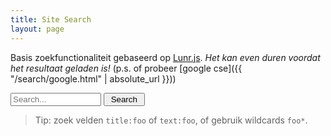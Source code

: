 ```yaml
---
title: Site Search
layout: page
---
```


Basis zoekfunctionaliteit gebaseerd op [Lunr.js](https://lunrjs.com/).
*Het kan even duren voordat het resultaat geladen is!*
(p.s. of probeer [google cse]({{ "/search/google.html" | absolute_url }}))

<script src="{{ "/js/lunr.js" | absolute_url }}"></script>

<input class="search" type="text" size="15" id="lunr-search" placeholder="Search..." aria-label="search">
<input class="buttons" type="button" onclick="lunr_search();" value=" Search ">
<p id="count"></p>
<ul id="search-results"></ul>

>Tip: zoek velden `title:foo` of `text:foo`, of gebruik wildcards `foo*`.

<script>
// create docs
var notes = [
    {% for post in site.notes %}
    {
      "url": {{ post.url | absolute_url | jsonify }},
      "title": {{ post.title | jsonify }},
      "text": {{ post.content | strip_html | jsonify }}
    }{% unless forloop.last %},{% endunless %}
    {% endfor %}
];
// create index
var idx = lunr(function () {
  this.ref('id')
  this.field('title')
  this.field('text')
  for (var item in notes) {
    this.add({
      title: notes[item].title,
      text: notes[item].text,
      id: item
    })
  }
});
// do search
function displayResults(results) {
  var countResults = document.getElementById('count');
  countResults.innerHTML = results.length + ' Result(s) found</p>';
  var searchResults = document.getElementById('search-results');
  if (results.length) {
    var appendString = '';
    for (var item in results) {
      var ref = results[item].ref;
      var searchItem = '<li><a href="' + notes[ref].url + '">' + notes[ref].title + '</a><br>' + notes[ref].text.substring(0,150) + '... </li>';
      appendString += searchItem;
    }
    searchResults.innerHTML = appendString;
  } else {
    searchResults.innerHTML = '<li>No results found</li>';
  }
}
function lunr_search() {
    var query = document.getElementById("lunr-search").value;
    var results = idx.search(query);
    displayResults(results);
}
</script>
